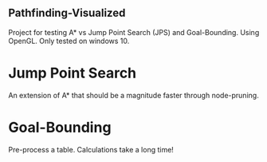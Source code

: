 ## Pathfinding-Visualized
Project for testing A* vs Jump Point Search (JPS) and Goal-Bounding. 
Using OpenGL. Only tested on windows 10.

# Jump Point Search
An extension of A* that should be a magnitude faster through node-pruning.

# Goal-Bounding
Pre-process a table. Calculations take a long time!
